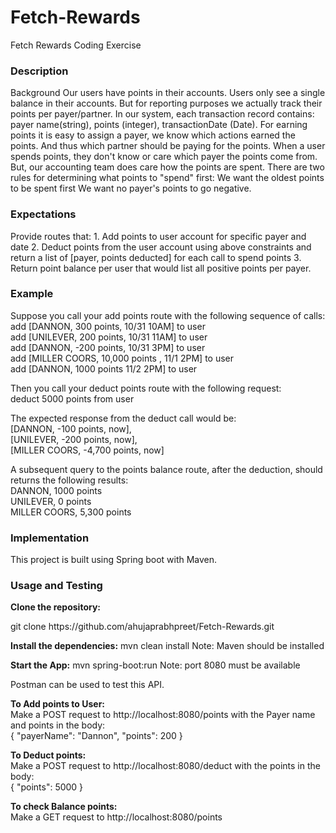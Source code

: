 # Fetch-Rewards
Fetch Rewards Coding Exercise

<h3>Description</h3>
Background
Our users have points in their accounts. Users only see a single balance in their accounts. But for reporting purposes we actually track their points per payer/partner. In our system, each transaction record contains: payer name(string), points (integer), transactionDate (Date).
For earning points it is easy to assign a payer, we know which actions earned the points. And thus which partner should be paying for the points.
When a user spends points, they don't know or care which payer the points come from. But, our accounting team does care how the points are spent. There are two rules for determining what points to "spend" first:
We want the oldest points to be spent first We want no payer's points to go negative.

<h3>Expectations</h3>
Provide routes that:
1. Add points to user account for specific payer and date
2. Deduct points from the user account using above constraints and return a list of [payer, points deducted] for each call to spend points 
3. Return point balance per user that would list all positive points per payer.

<h3>Example</h3>
Suppose you call your add points route with the following sequence of calls:<br/>
add [DANNON, 300 points, 10/31 10AM] to user<br/>
add [UNILEVER, 200 points, 10/31 11AM] to user<br/>
add [DANNON, -200 points, 10/31 3PM] to user<br/>
add [MILLER COORS, 10,000 points , 11/1 2PM] to user<br/>
add [DANNON, 1000 points 11/2 2PM] to user<br/>

Then you call your deduct points route with the following request: <br/>
deduct 5000 points from user<br/>

The expected response from the deduct call would be:<br/>
[DANNON, -100 points, now], <br/>
[UNILEVER, -200 points, now], <br/>
[MILLER COORS, -4,700 points, now]<br/>

A subsequent query to the points balance route, after the deduction, should returns the following results: <br/>
DANNON, 1000 points<br/>
UNILEVER, 0 points<br/>
MILLER COORS, 5,300 points<br/>

<h3>Implementation</h3>
This project is built using Spring boot with Maven.

<h3>Usage and Testing</h3>
<b>Clone the repository:</b><br/>
<p>git clone https://github.com/ahujaprabhpreet/Fetch-Rewards.git</p>

<b>Install the dependencies:</b>
mvn clean install
Note: Maven should be installed

<b>Start the App:</b>
mvn spring-boot:run
Note: port 8080 must be available

Postman can be used to test this API.

<b>To Add points to User:</b><br/>
Make a POST request to http://localhost:8080/points with the Payer name and points in the body:<br/>
{
	"payerName": "Dannon",
	"points": 200
}

<b>To Deduct points:</b><br/>
Make a POST request to http://localhost:8080/deduct with the points in the body:<br/>
{
	"points": 5000
}

<b>To check Balance points:</b><br/>
Make a GET request to http://localhost:8080/points 



